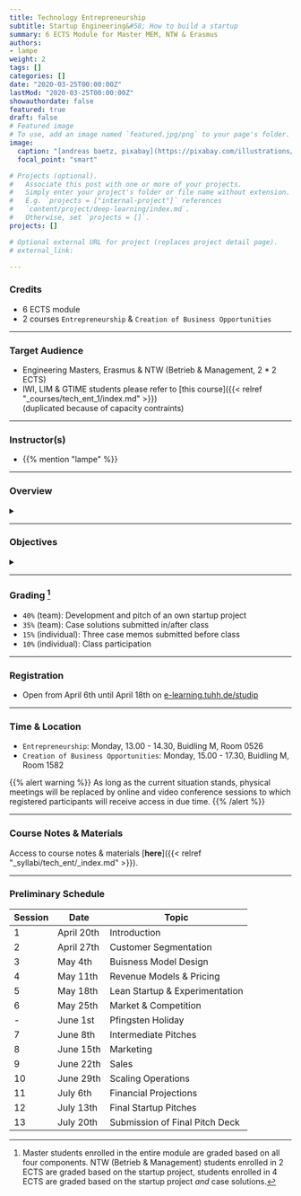 ```yaml
---
title: Technology Entrepreneurship
subtitle: Startup Engineering&#58; How to build a startup
summary: 6 ECTS Module for Master MEM, NTW & Erasmus
authors:
- lampe
weight: 2
tags: []
categories: []
date: "2020-03-25T00:00:00Z"
lastMod: "2020-03-25T00:00:00Z"
showauthordate: false
featured: true
draft: false
# Featured image
# To use, add an image named `featured.jpg/png` to your page's folder. 
image:
  caption: "[andreas baetz, pixabay](https://pixabay.com/illustrations/earth-planet-light-bulb-innovation-4782262/), [cc0](https://creativecommons.org/share-your-work/public-domain/cc0/)"
  focal_point: "smart"

# Projects (optional).
#   Associate this post with one or more of your projects.
#   Simply enter your project's folder or file name without extension.
#   E.g. `projects = ["internal-project"]` references 
#   `content/project/deep-learning/index.md`.
#   Otherwise, set `projects = []`.
projects: []

# Optional external URL for project (replaces project detail page).
# external_link:

---
```


### Credits

* 6 ECTS module
* 2 courses `Entrepreneurship` & `Creation of Business Opportunities`

***

### Target Audience

* Engineering Masters, Erasmus & NTW (Betrieb & Management, 2 * 2 ECTS)
* IWI, LIM & GTIME students please refer to [this course]({{< relref "_courses/tech_ent_1/index.md" >}}) <br>(duplicated because of capacity contraints)

***

### Instructor(s)

* {{% mention "lampe" %}}

***

### Overview
<details class="description" close><summary data-close="Show" data-open="Hide"></summary>
Startups are temporary, team-based organizations, which can form independently, but also within established companies. They pursue one central objective: taking a business idea to market by finding and designing a repeatable and scalable business model. This entrepreneurial process involves gathering and combining resources that you do not (yet) possess and dealing with high uncertainty about what combinations of resources actually generate value. This course module is designed to introduce students to a systematic Startup Engineering approach to master the process of taking a business idea to market in light of resource contraints and uncertainty.
<br><br>
Startup Engineering takes an iterative approach, in that it favors variety and alternatives over one detailed, linear five-year business plan to reach steady state operations. From a problem solving and systems thinking perspective, Startup Engineers create different possible versions of a new venture and alternative hypotheses about value creation for customers and value capture vis-à-vis competitors. To test critical hypotheses early on, Startup Engineers engage in an evidence-based, experimental trial-and-error learning process that measures real progress.
<br><br>
The workflow in this course module is comprised of three elements:

1. {{< hl >}}(Flipped) classroom{{< /hl >}}: learning about and discussing concepts and tools currently prevailing in theory and practice of modern technology entrepreneurship.
2. {{< hl >}}Problem-based learning{{< /hl >}}: deepen an understanding of the concepts and tools by seeing them applied and applying them to real company cases.
3. {{< hl >}}Experiential learning{{< /hl >}}: applying the concepts and tools in teams to an own new startup project.

Students are invited to apply to this course module already with a startup idea and/ or team, but this is not a requirement. We will form teams and ideas in the beginning of the course. 
</details>

***

### Objectives

<details class="description" close><summary data-close="Show" data-open="Hide"></summary>

Upon completion of this course module, students will be able to:
* Apply a modern innovation toolkit relevant in both the startup & corporate world
* Analyze business opportunities in terms of its constituent elements
* Design new business models by gathering and combining relevant ideas, facts and information 
* Evaluate business opportunities and derive judgment about next steps & decisions

This course module can prepare student for the following career paths: 
* Startup founder
* Early employee in a startup
* New business development in established corporations
* Venture capital investing 

</details>


***

### Grading [^1]

* `40%` (team): Development and pitch of an own startup project
* `35%` (team): Case solutions submitted in/after class
* `15%` (individual): Three case memos submitted before class
* `10%` (individual): Class participation

[^1]: Master students enrolled in the entire module are graded based on all four components. NTW (Betrieb & Management) students enrolled in 2 ECTS are graded based on the startup project, students enrolled in 4 ECTS are graded based on the startup project *and* case solutions.

***

### Registration

* Open from April 6th until April 18th on [e-learning.tuhh.de/studip](https://e-learning.tuhh.de/studip/dispatch.php/course/details?sem_id=bd4e4b11a889ae54b0e7bfdb57dc0b64)

***

### Time & Location
* `Entrepreneurship`: Monday, 13.00 - 14.30, Buidling M, Room 0526
* `Creation of Business Opportunities`: Monday, 15.00 - 17.30, Buidling M, Room 1582

{{% alert warning %}}
As long as the current situation stands, physical meetings will be replaced by online and video conference sessions to which registered participants will receive access in due time.
{{% /alert %}}

***

### Course Notes & Materials

Access to course notes & materials [**here**]({{< relref "_syllabi/tech_ent/_index.md" >}}).

***

### Preliminary Schedule


| Session | Date | Topic |
| --- | --- | --- |
| 1 | April 20th | Introduction |
| 2 | April 27th | Customer Segmentation |
| 3 | May 4th | Buisness Model Design |
| 4 | May 11th | Revenue Models & Pricing |
| 5 | May 18th | Lean Startup & Experimentation |
| 6 | May 25th | Market & Competition |
| - | June 1st | Pfingsten Holiday |
| 7 | June 8th | Intermediate Pitches |
| 8 | June 15th | Marketing |
| 9 | June 22th | Sales |
| 10 | June 29th | Scaling Operations |
| 11 | July 6th | Financial Projections |
| 12 | July 13th | Final Startup Pitches |
| 13 | July 20th | Submission of Final Pitch Deck |

